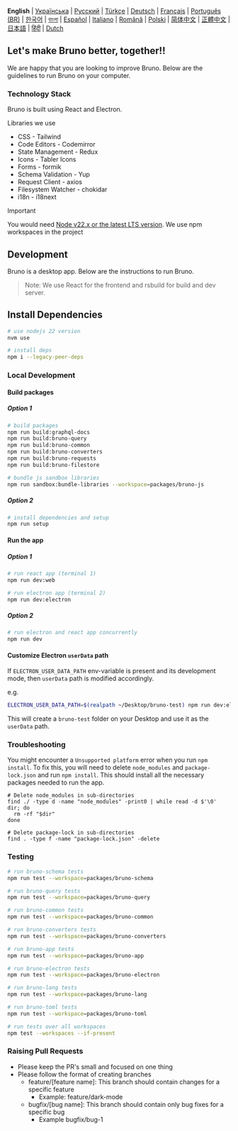 **English**
| [Українська](docs/contributing/contributing_ua.md)
| [Русский](docs/contributing/contributing_ru.md)
| [Türkçe](docs/contributing/contributing_tr.md)
| [Deutsch](docs/contributing/contributing_de.md)
| [Français](docs/contributing/contributing_fr.md)
| [Português (BR)](docs/contributing/contributing_pt_br.md)
| [한국어](docs/contributing/contributing_kr.md)
| [বাংলা](docs/contributing/contributing_bn.md)
| [Español](docs/contributing/contributing_es.md)
| [Italiano](docs/contributing/contributing_it.md)
| [Română](docs/contributing/contributing_ro.md)
| [Polski](docs/contributing/contributing_pl.md)
| [简体中文](docs/contributing/contributing_cn.md)
| [正體中文](docs/contributing/contributing_zhtw.md)
| [日本語](docs/contributing/contributing_ja.md)
| [हिंदी](docs/contributing/contributing_hi.md)
| [Dutch](docs/contributing/contributing_nl.md)

## Let's make Bruno better, together!!

We are happy that you are looking to improve Bruno. Below are the guidelines to run Bruno on your computer.

### Technology Stack

Bruno is built using React and Electron.

Libraries we use

- CSS - Tailwind
- Code Editors - Codemirror
- State Management - Redux
- Icons - Tabler Icons
- Forms - formik
- Schema Validation - Yup
- Request Client - axios
- Filesystem Watcher - chokidar
- i18n - i18next

> [!IMPORTANT]
> You would need [Node v22.x or the latest LTS version](https://nodejs.org/en/). We use npm workspaces in the project

## Development

Bruno is a desktop app. Below are the instructions to run Bruno.

> Note: We use React for the frontend and rsbuild for build and dev server.

## Install Dependencies

```bash
# use nodejs 22 version
nvm use

# install deps
npm i --legacy-peer-deps
```

### Local Development

#### Build packages

##### Option 1

```bash
# build packages
npm run build:graphql-docs
npm run build:bruno-query
npm run build:bruno-common
npm run build:bruno-converters
npm run build:bruno-requests
npm run build:bruno-filestore

# bundle js sandbox libraries
npm run sandbox:bundle-libraries --workspace=packages/bruno-js
```
##### Option 2

```bash
# install dependencies and setup
npm run setup
```

#### Run the app

##### Option 1

```bash
# run react app (terminal 1)
npm run dev:web

# run electron app (terminal 2)
npm run dev:electron
```

##### Option 2
```bash
# run electron and react app concurrently
npm run dev
```

#### Customize Electron `userData` path
If `ELECTRON_USER_DATA_PATH` env-variable is present and its development mode, then `userData` path is modified accordingly.

e.g.
```sh
ELECTRON_USER_DATA_PATH=$(realpath ~/Desktop/bruno-test) npm run dev:electron
```
This will create a `bruno-test` folder on your Desktop and use it as the `userData` path.

### Troubleshooting

You might encounter a `Unsupported platform` error when you run `npm install`. To fix this, you will need to delete `node_modules` and `package-lock.json` and run `npm install`. This should install all the necessary packages needed to run the app.

```shell
# Delete node_modules in sub-directories
find ./ -type d -name "node_modules" -print0 | while read -d $'\0' dir; do
  rm -rf "$dir"
done

# Delete package-lock in sub-directories
find . -type f -name "package-lock.json" -delete
```

### Testing

```bash
# run bruno-schema tests
npm run test --workspace=packages/bruno-schema

# run bruno-query tests
npm run test --workspace=packages/bruno-query

# run bruno-common tests
npm run test --workspace=packages/bruno-common

# run bruno-converters tests
npm run test --workspace=packages/bruno-converters

# run bruno-app tests
npm run test --workspace=packages/bruno-app

# run bruno-electron tests
npm run test --workspace=packages/bruno-electron

# run bruno-lang tests
npm run test --workspace=packages/bruno-lang

# run bruno-toml tests
npm run test --workspace=packages/bruno-toml

# run tests over all workspaces
npm test --workspaces --if-present
```

### Raising Pull Requests

- Please keep the PR's small and focused on one thing
- Please follow the format of creating branches
  - feature/[feature name]: This branch should contain changes for a specific feature
    - Example: feature/dark-mode
  - bugfix/[bug name]: This branch should contain only bug fixes for a specific bug
    - Example bugfix/bug-1
